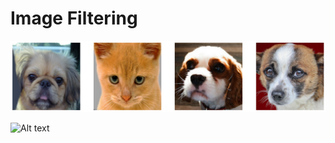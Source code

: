 # Image Filtering


![Alt text](https://github.com/wonhyung64/CVspecial/blob/main/image_filtering/src/ex/results/original.png "Original imgs")

![Alt text](/path/ex/results/original.png "Original imgs")